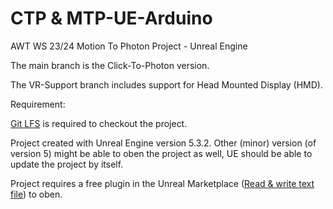 # CTP & MTP-UE-Arduino

AWT WS 23/24 Motion To Photon Project - Unreal Engine

The main branch is the Click-To-Photon version.

The VR-Support branch includes support for Head Mounted Display (HMD).

Requirement:

[Git LFS](https://git-lfs.com/) is required to checkout the project.

Project created with Unreal Engine version 5.3.2. Other (minor) version (of version 5) might be able to oben the project as well, UE should be able to update the project by itself.

Project requires a free plugin in the Unreal Marketplace ([Read &amp; write text file](https://www.unrealengine.com/marketplace/en-US/product/read-write-text-file)) to oben.
